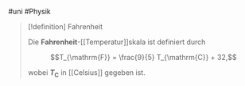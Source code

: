 #uni #Physik 

> [!definition] Fahrenheit
> 
> Die **Fahrenheit**-[[Temperatur]]skala ist definiert durch
> 
> $$T_{\mathrm{F}} = \frac{9}{5} T_{\mathrm{C}} + 32,$$
> 
> wobei **$T_{\mathrm{C}}$** in [[Celsius]] gegeben ist.